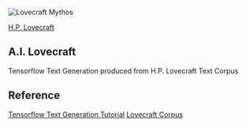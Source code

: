 ![Lovecraft Mythos](https://creazilla-store.fra1.digitaloceanspaces.com/cliparts/12769/cthulhu-symbol-clipart-md.png)

[H.P. Lovecraft](https://en.wikipedia.org/wiki/H._P._Lovecraft)

## A.I. Lovecraft
Tensorflow Text Generation produced from H.P. Lovecraft Text Corpus

## Reference
[Tensorflow Text Generation Tutorial](https://www.tensorflow.org/tutorials/text/text_generation)
[Lovecraft Corpus](https://www.kaggle.com/bennijesus/lovecraft-fiction)
